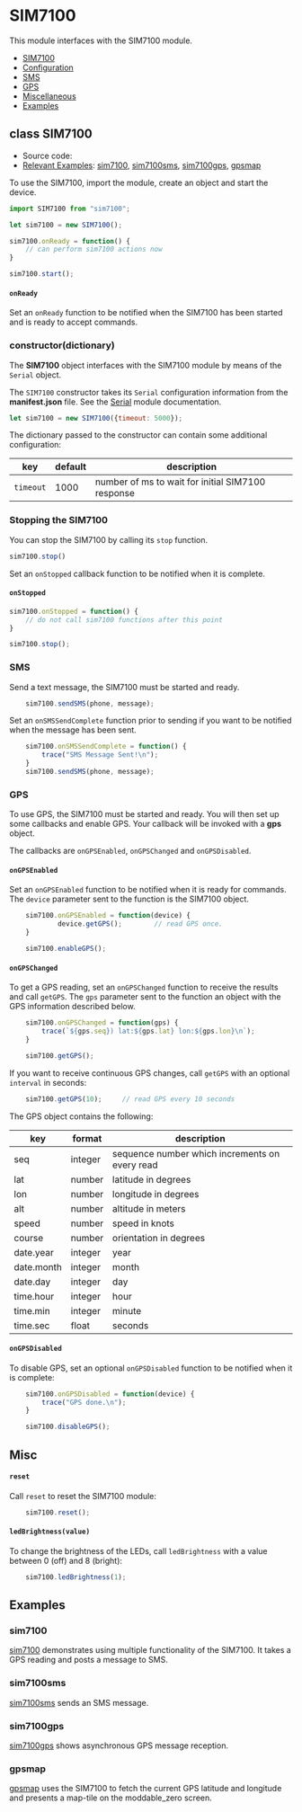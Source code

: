 # SIM7100

This module interfaces with the SIM7100 module.

* [SIM7100](#SIM7100)
* [Configuration](#configuration)
* [SMS](#sms)
* [GPS](#gps)
* [Miscellaneous](#misc)
* [Examples](#examples)

<a id="SIM7100"></a>
## class SIM7100

* Source code:
* [Relevant Examples](#examples): [sim7100](examples/sim7100), [sim7100sms](examples/sim7100sms), [sim7100gps](examples/sim7100gps), [gpsmap](examples/gpsmap)

To use the SIM7100, import the module, create an object and start the device.

```js
import SIM7100 from "sim7100";

let sim7100 = new SIM7100();

sim7100.onReady = function() {
	// can perform sim7100 actions now
}

sim7100.start();
```

#### `onReady`

Set an `onReady` function to be notified when the SIM7100 has been started and is ready to accept commands.



<a id="configuration"></a>
### constructor(dictionary)

The **SIM7100** object interfaces with the SIM7100 module by means of the `Serial` object.

The `SIM7100` constructor takes its `Serial` configuration information from the **manifest.json** file. See the [Serial](../../SerialModule.md) module documentation.

```js
let sim7100 = new SIM7100({timeout: 5000});
```

The dictionary passed to the constructor can contain some additional configuration:

key | default | description
---|----|---
`timeout` | 1000 | number of ms to wait for initial SIM7100 response

### Stopping the SIM7100

You can stop the SIM7100 by calling its `stop` function.

```js
sim7100.stop()
```

Set an `onStopped` callback function to be notified when it is complete.

#### `onStopped`

```js
sim7100.onStopped = function() {
	// do not call sim7100 functions after this point
}

sim7100.stop();
```

<a id="sms"></a>
### SMS

Send a text message, the SIM7100 must be started and ready.

```js
	sim7100.sendSMS(phone, message);
```

Set an `onSMSSendComplete` function prior to sending if you want to be notified when the message has been sent.

```js
	sim7100.onSMSSendComplete = function() {
		trace("SMS Message Sent!\n");
	}
	sim7100.sendSMS(phone, message);
```

<a id="gps"></a>
### GPS

To use GPS, the SIM7100 must be started and ready. You will then set up some callbacks and enable GPS. Your callback will be invoked with a **gps** object.

The callbacks are `onGPSEnabled`, `onGPSChanged` and `onGPSDisabled`.

#### `onGPSEnabled`

Set an `onGPSEnabled` function to be notified when it is ready for commands. The `device` parameter sent to the function is the SIM7100 object.

```js
	sim7100.onGPSEnabled = function(device) {
			device.getGPS();		// read GPS once.
	}

	sim7100.enableGPS();
```

#### `onGPSChanged`

To get a GPS reading, set an `onGPSChanged` function to receive the results and call `getGPS`. The `gps` parameter sent to the function an object with the GPS information described below.

```js
	sim7100.onGPSChanged = function(gps) {
		trace(`${gps.seq}) lat:${gps.lat} lon:${gps.lon}\n`);
	}

	sim7100.getGPS();
```

If you want to receive continuous GPS changes, call `getGPS` with an optional `interval` in seconds:

```js
	sim7100.getGPS(10);		// read GPS every 10 seconds
```

The GPS object contains the following:

key | format | description
----|--------|------------
seq | integer | sequence number which increments on every read
lat | number | latitude in degrees
lon | number | longitude in degrees
alt | number | altitude in meters
speed | number | speed in knots
course | number | orientation in degrees
date.year | integer | year
date.month | integer | month
date.day | integer | day
time.hour | integer | hour
time.min | integer | minute
time.sec | float | seconds

#### `onGPSDisabled`

To disable GPS, set an optional `onGPSDisabled` function to be notified when it is complete:

```js
	sim7100.onGPSDisabled = function(device) {
		trace("GPS done.\n");
	}

	sim7100.disableGPS();
```


<a id="misc"></a>
## Misc

#### `reset`

Call `reset` to reset the SIM7100 module:

```js
	sim7100.reset();
```

#### `ledBrightness(value)`
To change the brightness of the LEDs, call `ledBrightness` with a value between 0 (off) and 8 (bright):

```js
	sim7100.ledBrightness(1);
```

<a id="examples"></a>
## Examples


### sim7100
[sim7100](examples/sim7100) demonstrates using multiple functionality of the SIM7100. It takes a GPS reading and posts a message to SMS.

### sim7100sms
[sim7100sms](examples/sim7100sms) sends an SMS message.

### sim7100gps
[sim7100gps](examples/sim7100gps) shows asynchronous GPS message reception.

### gpsmap
[gpsmap](examples/gpsmap) uses the SIM7100 to fetch the current GPS latitude and longitude and presents a map-tile on the moddable_zero screen.
